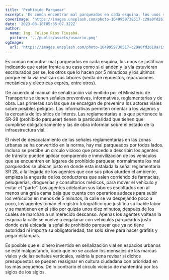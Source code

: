 ```yaml
---
title: 'Prohibido Parquear'
excerpt: 'Es común encontrar mal parqueados en cada esquina, los unos se justifican indicando que están frente a su casa como si el andén y la vía estuvieran escriturados per se, los otros que lo hacen por 5 minuticos y los últimos porque en la vía realizan sus labores (venta de repuestos, reparaciones mecánicas y eléctricas exprés, entre otros)...'
coverImage: 'https://images.unsplash.com/photo-1649959738517-c29a0fd2618a?ixlib=rb-4.0.3&ixid=M3wxMjA3fDB8MHxwaG90by1wYWdlfHx8fGVufDB8fHx8fA%3D%3D&auto=format&fit=crop&w=1171&q=80'
date: '2023-08-18T05:35:07.322Z'
author:
  name: Ing. Felipe Rios Tiusabá.
  picture: '../public/assets/usuario.png'
ogImage:
  url: 'https://images.unsplash.com/photo-1649959738517-c29a0fd2618a?ixlib=rb-4.0.3&ixid=M3wxMjA3fDB8MHxwaG90by1wYWdlfHx8fGVufDB8fHx8fA%3D%3D&auto=format&fit=crop&w=1171&q=80'
---
```

Es común encontrar mal parqueados en cada esquina, los unos se justifican indicando que están frente a su casa como si el andén y la vía estuvieran escriturados per se, los otros que lo hacen por 5 minuticos y los últimos porque en la vía realizan sus labores (venta de repuestos, reparaciones mecánicas y eléctricas exprés, entre otros).

De acuerdo al manual de señalización vial emitido por el Ministerio de Transporte se tienen señales preventivas, informativas, reglamentarias y de obra. Las primeras son las que se encargan de prevenir a los actores viales sobre posibles peligros. Las informativas permiten orientar a los viajeros y la cercanía de los sitios de interés. Las reglamentarias a la que pertenece la SR-28 (prohibido parquear) tienen la particularidad que tienen que cumplirse obligatoriamente y las de obra informan sobre el estado de la infraestructura vial.

El nivel de desacatamiento de las señales reglamentarias en las zonas urbanas se ha convertido en la norma, hay mal parqueados por todos lados. Incluso se percibe un circulo vicioso que procedo a describir: los agentes de tránsito pueden aplicar comparendo e inmovilización de los vehículos que se encuentren en lugares de prohibido parquear, normalmente los mal parqueados se ubican justo en donde esta instalada la señal reglamentaria SR 28, a la llegada de los agentes que con sus pitos aturden el ambiente, empieza la angustia de los conductores que salen corriendo de farmacias, peluquerías, droguerías y consultorios médicos, para mover el vehículo y evitar el “parte”. Los
agentes adelantan sus labores escoltados con al menos una grúa cama baja que cuenta con operarios audaces para subir los vehículos en menos de 5 minutos, la calle se va despejando poco a poco, los agentes toman el registro fotográfico que justifica su loable labor y se mantienen en el sitio por quizás unos diez minutos, después de los cuales se marchan a un merecido descanso. Apenas los agentes voltean la esquina la calle se vuelve a engalanar con vehículos parqueados justo donde está ubicada la señal de prohibido parquear que ya no tiene autoridad ni importa su obligatoriedad, tan solo sirve para hacer grafitis y pegar estampas.

Es posible que el dinero invertido en señalización vial en espacios urbanos se esté malgastando, dado que no se acatan los mensajes de las marcas viales y de las señales verticales, valdría la pena revisar si dichos presupuestos se pueden reasignar en cultura ciudadana con prioridad en los más pequeños. De lo contrario el circulo vicioso de mantendrá por los siglos de los siglos.